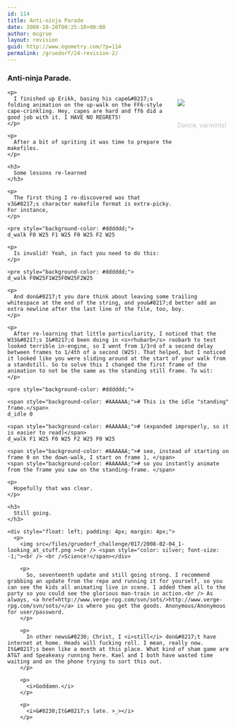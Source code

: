 ```yaml
---
id: 114
title: Anti-ninja Parade
date: 2008-10-20T00:25:10+00:00
author: mcgrue
layout: revision
guid: http://www.egometry.com/?p=114
permalink: /gruedorf/24-revision-2/
---
```

### Anti-ninja Parade.

<div style="float: right; padding: 4px; margin: 4px;">
  <p>
    <img src=/files/gruedorf_challenge/017/2008-02-04_0-its_walky!.png ><br /> <span style="color: silver; font-size: -1;"><br /> <br />Dance, varmints!</span></div> 
    
    <p>
      I finished up Erikk, basing his cape&#8217;s folding animation on the up-walk on the FF6-style cape-crinkling. Hey, capes are hard and ff6 did a good job with it. I HAVE NO REGRETS!
    </p>
    
    <p>
      After a bit of spriting it was time to prepare the makefiles.
    </p>
    
    <h3>
      Some lessons re-learned
    </h3>
    
    <p>
      The first thing I re-discovered was that v3&#8217;s character makefile format is extra-picky. For instance,
    </p>
    
    <pre style="background-color: #dddddd;">
	d_walk F0 W25 F1 W25 F0 W25 F2 W25
</pre>
    
    <p>
      Is invalid! Yeah, in fact you need to do this:
    </p>
    
    <pre style="background-color: #dddddd;">
	d_walk F0W25F1W25F0W25F2W25
</pre>
    
    <p>
      And don&#8217;t you dare think about leaving some trailing whitespace at the end of the string, and you&#8217;d better add an extra newline after the last line of the file, too, boy.
    </p>
    
    <p>
      After re-learning that little particuliarity, I noticed that the W33&#8217;s I&#8217;d been doing in <s>rhubarb</s> roobarb to test looked terrible in-engine, so I went from 1/3rd of a second delay between frames to 1/4th of a second (W25). That helped, but I noticed it looked like you were sliding around at the start of your walk from a standstill. So to solve this I changed the first frame of the animation to not be the same as the standing still frame. To wit:
    </p>
    
    <pre style="background-color: #dddddd;">

	<span style="background-color: #AAAAAA;"># This is the idle "standing" frame.</span>
	d_idle 0

	<span style="background-color: #AAAAAA;"># (expanded improperly, so it is easier to read)</span>
	d_walk F1 W25 F0 W25 F2 W25 F0 W25 

	<span style="background-color: #AAAAAA;"># see, instead of starting on frame 0 on the down-walk, I start on frame 1, </span>
	<span style="background-color: #AAAAAA;"># so you instantly animate from the frame you saw on the standing-frame. </span>

</pre>
    
    <p>
      Hopefully that was clear.
    </p>
    
    <h3>
      Still going.
    </h3>
    
    <div style="float: left; padding: 4px; margin: 4px;">
      <p>
        <img src=/files/gruedorf_challenge/017/2008-02-04_1-looking_at_stuff.png ><br /> <span style="color: silver; font-size: -1;"><br /> <br />Science!</span></div> 
        
        <p>
          So, seventeenth update and still going strong. I recommend grabbing an update from the repo and running it for yourself, so you can see the kids all animating live in scene. I added them all to the party so you could see the glorious man-train in action.<br /> As always, <a href=http://www.verge-rpg.com/svn/sots/>http://www.verge-rpg.com/svn/sots/</a> is where you get the goods. Anonymous/Anonymous for user/password.
        </p>
        
        <p>
          In other news&#8230; Christ, I <i>still</i> don&#8217;t have internet at home. Heads will fucking roll. I mean, really now. It&#8217;s been like a month at this place. What kind of sham game are AT&T and Speakeasy running here. Kael and I both have wasted time waiting and on the phone trying to sort this out.
        </p>
        
        <p>
          <i>Goddamn.</i>
        </p>
        
        <p>
          <i>&#8230;It&#8217;s late. >_></i>
        </p>